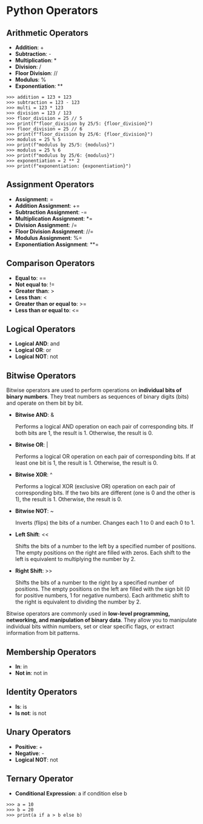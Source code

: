 # Python Operators

## Arithmetic Operators

- **Addition**: +
- **Subtraction**: -
- **Multiplication**: *
- **Division**: /
- **Floor Division**: //
- **Modulus**: %
- **Exponentiation**: **

```pycon exec="1" source="console" title="arith_operators.py"
>>> addition = 123 + 123
>>> subtraction = 123 - 123
>>> multi = 123 * 123
>>> division = 123 / 123
>>> floor_division = 25 // 5
>>> print(f"floor_division by 25/5: {floor_division}")
>>> floor_division = 25 // 6
>>> print(f"floor_division by 25/6: {floor_division}")
>>> modulus = 25 % 5
>>> print(f"modulus by 25/5: {modulus}")
>>> modulus = 25 % 6
>>> print(f"modulus by 25/6: {modulus}")
>>> exponentiation = 2 ** 2
>>> print(f"exponentiation: {exponentiation}")
```

## Assignment Operators

- **Assignment:** =
- **Addition Assignment**: +=
- **Subtraction Assignment**: -=
- **Multiplication Assignment**: *=
- **Division Assignment**: /=
- **Floor Division Assignment**: //=
- **Modulus Assignment**: %=
- **Exponentiation Assignment**: **=

## Comparison Operators

- **Equal to**: ==
- **Not equal to**: !=
- **Greater than**: >
- **Less than**: <
- **Greater than or equal to**: >=
- **Less than or equal to**: <=

## Logical Operators

- **Logical AND**: and
- **Logical OR**: or
- **Logical NOT**: not

## Bitwise Operators

Bitwise operators are used to perform operations on **individual bits of binary numbers**. They treat numbers as sequences of binary digits (bits) and operate on them bit by bit.

- **Bitwise AND**: &

    Performs a logical AND operation on each pair of corresponding bits. If both bits are 1, the result is 1. Otherwise, the result is 0.

- **Bitwise OR**: |

    Performs a logical OR operation on each pair of corresponding bits. If at least one bit is 1, the result is 1. Otherwise, the result is 0.

- **Bitwise XOR**: ^

    Performs a logical XOR (exclusive OR) operation on each pair of corresponding bits. If the two bits are different (one is 0 and the other is 1), the result is 1. Otherwise, the result is 0.

- **Bitwise NOT**: ~

    Inverts (flips) the bits of a number. Changes each 1 to 0 and each 0 to 1.

- **Left Shift**: <<

    Shifts the bits of a number to the left by a specified number of positions. The empty positions on the right are filled with zeros. Each shift to the left is equivalent to multiplying the number by 2.

- **Right Shift**: >>

    Shifts the bits of a number to the right by a specified number of positions. The empty positions on the left are filled with the sign bit (0 for positive numbers, 1 for negative numbers). Each arithmetic shift to the right is equivalent to dividing the number by 2.

Bitwise operators are commonly used in **low-level programming, networking, and manipulation of binary data**. They allow you to manipulate individual bits within numbers, set or clear specific flags, or extract information from bit patterns.

## Membership Operators

- **In**: in
- **Not in**: not in

## Identity Operators

- **Is**: is
- **Is not**: is not

## Unary Operators

- **Positive**: +
- **Negative**: -
- **Logical NOT**: not

## Ternary Operator

- **Conditional Expression**: a if condition else b

```pycon exec="1" source="console" title="ternary.py"
>>> a = 10
>>> b = 20
>>> print(a if a > b else b)
```

